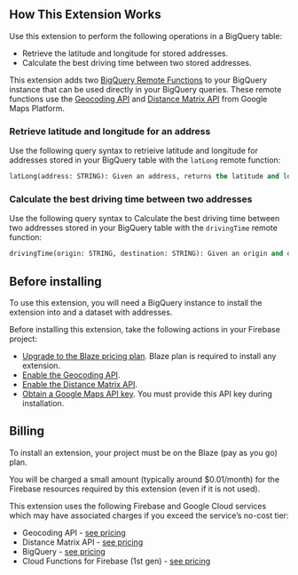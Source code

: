## How This Extension Works

Use this extension to perform the following operations in a BigQuery table:
* Retrieve the latitude and longitude for stored addresses.
* Calculate the best driving time between two stored addresses.

This extension adds two [BigQuery Remote Functions](https://cloud.google.com/bigquery/docs/reference/standard-sql/remote-functions) to your BigQuery instance that can be used directly in your BigQuery queries. These remote functions use the [Geocoding API](https://developers.google.com/maps/documentation/geocoding/overview) and [Distance Matrix API](https://developers.google.com/maps/documentation/distance-matrix/overview) from Google Maps Platform.

### Retrieve latitude and longitude for an address

Use the following query syntax to retrieive latitude and longitude for addresses stored in your BigQuery table with the `latLong` remote function:

```sql
latLong(address: STRING): Given an address, returns the latitude and longitude as a JSON string.
```

### Calculate the best driving time between two addresses

Use the following query syntax to Calculate the best driving time between two addresses stored in your BigQuery table with the `drivingTime` remote function:

```sql
drivingTime(origin: STRING, destination: STRING): Given an origin and destination address, returns the driving time in seconds as a JSON string.
```

## Before installing

To use this extension, you will need a BigQuery instance to install the extension into and a dataset with addresses.

Before installing this extension, take the following actions in your Firebase project:
* [Upgrade to the Blaze pricing plan](https://firebase.google.com/docs/projects/billing/firebase-pricing-plans#upgrade-spark-to-blaze). Blaze plan is required to install any extension.
* [Enable the Geocoding API](https://console.cloud.google.com/apis/library/geocoding-backend.googleapis.com?utm_source=Docs_EnableSpecificAPI&_gl=1*17pcy1v*_ga*NzE3NDA4NzkuMTY4MzU4MTE3NA..*_ga_NRWSTWS78N*MTY4MzU5Njk5NS40LjEuMTY4MzU5NzE4Ny4wLjAuMA..).
* [Enable the Distance Matrix API](https://console.cloud.google.com/apis/library/distance-matrix-backend.googleapis.com?utm_source=Docs_EnableSpecificAPI&_gl=1*17pcy1v*_ga*NzE3NDA4NzkuMTY4MzU4MTE3NA..*_ga_NRWSTWS78N*MTY4MzU5Njk5NS40LjEuMTY4MzU5NzE4Ny4wLjAuMA..).
* [Obtain a Google Maps API key](https://developers.google.com/maps/documentation/geocoding/get-api-key). You must provide this API key during installation.

## Billing

To install an extension, your project must be on the Blaze (pay as you go) plan.

You will be charged a small amount (typically around $0.01/month) for the Firebase resources required by this extension (even if it is not used).

This extension uses the following Firebase and Google Cloud services which may have associated charges if you exceed the service’s no-cost tier:

* Geocoding API - [see pricing](https://developers.google.com/maps/documentation/geocoding/usage-and-billing)
* Distance Matrix API - [see pricing](https://developers.google.com/maps/documentation/distance-matrix/usage-and-billing)
* BigQuery - [see pricing](https://cloud.google.com/bigquery/pricing#bigquery-pricing)
* Cloud Functions for Firebase (1st gen) - [see pricing](https://firebase.google.com/functions/pricing)